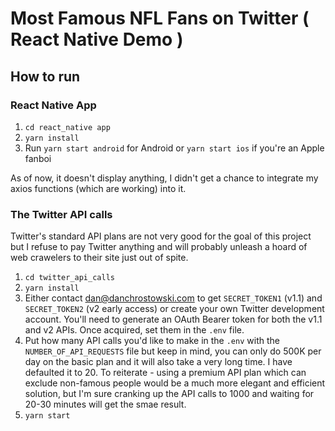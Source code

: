 # Most Famous NFL Fans on Twitter ( React Native Demo )

## How to run

### React Native App
1. `cd react_native app`
2. `yarn install`
3. Run `yarn start android` for Android or `yarn start ios` if you're an Apple fanboi

As of now, it doesn't display anything, I didn't get a chance to integrate my axios functions (which are working) into it.

### The Twitter API calls
Twitter's standard API plans are not very good for the goal of this project but I refuse to pay Twitter anything and will probably unleash a hoard of web crawelers to their site just out of spite.

1. `cd twitter_api_calls`
2. `yarn install`
3. Either contact dan@danchrostowski.com to get `SECRET_TOKEN1` (v1.1) and `SECRET_TOKEN2` (v2 early access) or create your own Twitter development account.  You'll need to generate an OAuth Bearer token for both the v1.1 and v2 APIs.  Once acquired, set them in the `.env` file. 
4. Put how many API calls you'd like to make in the `.env` with the `NUMBER_OF_API_REQUESTS` file but keep in mind, you can only do 500K per day on the basic plan and it will also take a very long time.  I have defaulted it to 20.  To reiterate - using a premium API plan which can exclude non-famous people would be a much more elegant and efficient solution, but I'm sure cranking up the API calls to 1000 and waiting for 20-30 minutes will get the smae result.
5. `yarn start`